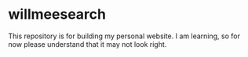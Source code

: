 # willmeesearch
This repository is for building my personal website. I am learning, so for now please understand that it may not look right. 
